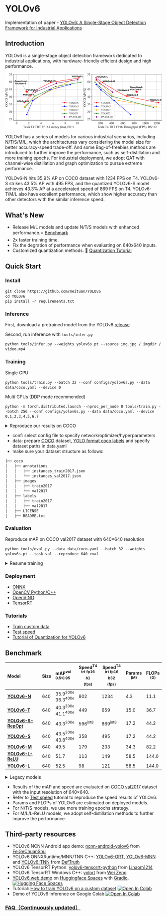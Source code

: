 # YOLOv6
Implementation of paper - [YOLOv6: A Single-Stage Object Detection Framework for Industrial Applications](https://arxiv.org/abs/2209.02976)
## Introduction

YOLOv6 is a single-stage object detection framework dedicated to industrial applications, with hardware-friendly efficient design and high performance.

<img src="assets/speed_comparision_v2.png" width="1000">

YOLOv6 has a series of models for various industrial scenarios, including N/T/S/M/L, which the architectures vary considering the model size for better accuracy-speed trade-off. And some Bag-of-freebies methods are introduced to further improve the performance, such as self-distillation and more training epochs. For industrial deployment, we adopt QAT with channel-wise distillation and graph optimization to pursue extreme performance.

YOLOv6-N hits 35.9% AP on COCO dataset with 1234 FPS on T4. YOLOv6-S strikes 43.5% AP with 495 FPS, and the quantized YOLOv6-S model achieves 43.3% AP at a accelerated speed of 869 FPS on T4. YOLOv6-T/M/L also have excellent performance, which show higher accuracy than other detectors with the similar inference speed. 


## What's New

- Release M/L models and update N/T/S models with enhanced performance.⭐️ [Benchmark](#Benchmark)
- 2x faster training time.
- Fix the degration of performance when evaluating on 640x640 inputs. 
- Customized quantization methods. 🚀 [Quantization Tutorial](./tools/qat/README.md)


## Quick Start

### Install

```shell
git clone https://github.com/meituan/YOLOv6
cd YOLOv6
pip install -r requirements.txt
```

### Inference

First, download a pretrained model from the YOLOv6 [release](https://github.com/meituan/YOLOv6/releases/tag/0.2.0)

Second, run inference with `tools/infer.py`

```shell
python tools/infer.py --weights yolov6s.pt --source img.jpg / imgdir / video.mp4
```

### Training

Single GPU

```shell
python tools/train.py --batch 32 --conf configs/yolov6s.py --data data/coco.yaml --device 0
```

Multi GPUs (DDP mode recommended)

```shell
python -m torch.distributed.launch --nproc_per_node 8 tools/train.py --batch 256 --conf configs/yolov6s.py --data data/coco.yaml --device 0,1,2,3,4,5,6,7
```



<details>
<summary>Reproduce our results on COCO</summary>

For nano model
```shell
python -m torch.distributed.launch --nproc_per_node 4 tools/train.py \
									--batch 128 \
									--conf configs/yolov6n.py \
									--data data/coco.yaml \
									--epoch 400 \
									--device 0,1,2,3 \
									--name yolov6n_coco
```

For s/tiny model
```shell
python -m torch.distributed.launch --nproc_per_node 8 tools/train.py \
									--batch 256 \
									--conf configs/yolov6s.py \ # configs/yolov6t.py
									--data data/coco.yaml \
									--epoch 400 \
									--device 0,1,2,3,4,5,6,7 \
									--name yolov6s_coco # yolov6t_coco
```

For m/l model
```shell
# Step 1: Training a base model
python -m torch.distributed.launch --nproc_per_node 8 tools/train.py \
									--batch 256 \
									--conf configs/yolov6m.py \ # configs/yolov6l.py
									--data data/coco.yaml \
									--epoch 300 \
									--device 0,1,2,3,4,5,6,7 \
									--name yolov6m_coco # yolov6l_coco
									
                                                                                      
# Step 2: Self-distillation training
python -m torch.distributed.launch --nproc_per_node 8 tools/train.py \
									--batch 256 \ # 128 for distillation of yolov6l 
									--conf configs/yolov6m.py \ # configs/yolov6l.py
									--data data/coco.yaml \
									--epoch 300 \
									--device 0,1,2,3,4,5,6,7 \
									--distill \
									--teacher_model_path runs/train/yolov6m_coco/weights/best_ckpt.pt \ # # yolov6l_coco
									--name yolov6m_coco # yolov6l_coco
							
```
</details>

- conf: select config file to specify network/optimizer/hyperparameters
- data: prepare [COCO](http://cocodataset.org) dataset, [YOLO format coco labels](https://github.com/meituan/YOLOv6/releases/download/0.1.0/coco2017labels.zip) and specify dataset paths in data.yaml
- make sure your dataset structure as follows:
```
├── coco
│   ├── annotations
│   │   ├── instances_train2017.json
│   │   └── instances_val2017.json
│   ├── images
│   │   ├── train2017
│   │   └── val2017
│   ├── labels
│   │   ├── train2017
│   │   ├── val2017
│   ├── LICENSE
│   ├── README.txt
```

### Evaluation

Reproduce mAP on COCO val2017 dataset with 640×640 resolution

```shell
python tools/eval.py --data data/coco.yaml --batch 32 --weights yolov6s.pt --task val --reproduce_640_eval
```


<details>
<summary>Resume training</summary>

If your training process is corrupted, you can resume training by
```
# multi GPU training.
python -m torch.distributed.launch --nproc_per_node 8 tools/train.py --resume
```
Your can also specify a checkpoint path to `--resume` parameter by
```
# remember to replace /path/to/your/checkpoint/path to the checkpoint path which you want to resume training.
--resume /path/to/your/checkpoint/path

```

</details>

### Deployment

*  [ONNX](./deploy/ONNX)
*  [OpenCV Python/C++](./deploy/ONNX/OpenCV)
*  [OpenVINO](./deploy/OpenVINO)
*  [TensorRT](./deploy/TensorRT)

### Tutorials

*  [Train custom data](./docs/Train_custom_data.md)
*  [Test speed](./docs/Test_speed.md)
*  [Tutorial of Quantization for YOLOv6](./docs/Tutorial%20of%20Quantization.md)


## Benchmark
| Model                                                        | Size | mAP<sup>val<br/>0.5:0.95              | Speed<sup>T4<br/>trt fp16 b1 <br/>(fps) | Speed<sup>T4<br/>trt fp16 b32 <br/>(fps) | Params<br/><sup> (M) | FLOPs<br/><sup> (G) |
| :----------------------------------------------------------- | ---- | :------------------------------------ | --------------------------------------- | ---------------------------------------- | -------------------- | ------------------- |
| [**YOLOv6-N**](https://github.com/meituan/YOLOv6/releases/download/0.2.0/yolov6n.pt) | 640  | 35.9<sup>300e</sup><br/>36.3<sup>400e | 802                                     | 1234                                     | 4.3                  | 11.1                |
| [**YOLOv6-T**](https://github.com/meituan/YOLOv6/releases/download/0.2.0/yolov6t.pt) | 640  | 40.3<sup>300e</sup><br/>41.1<sup>400e | 449                                     | 659                                      | 15.0                 | 36.7                |
| [**YOLOv6-S-RepOpt**](https://github.com/meituan/YOLOv6/releases/download/0.2.0/yolov6s_v2_reopt.pt) | 640  | 43.3<sup>300e</sup>                   | 596<sup>int8                            | 869<sup>int8                             | 17.2                 | 44.2                |
| [**YOLOv6-S**](https://github.com/meituan/YOLOv6/releases/download/0.2.0/yolov6s.pt) | 640  | 43.5<sup>300e</sup><br/>43.8<sup>400e | 358                                     | 495                                      | 17.2                 | 44.2                |
| [**YOLOv6-M**](https://github.com/meituan/YOLOv6/releases/download/0.2.0/yolov6m.pt) | 640  | 49.5                                  | 179                                     | 233                                      | 34.3                 | 82.2                |
| [**YOLOv6-L-ReLU**](https://github.com/meituan/YOLOv6/releases/download/0.2.0/yolov6l_relu.pt) | 640  | 51.7                                  | 113                                     | 149                                      | 58.5                 | 144.0               |
| [**YOLOv6-L**](https://github.com/meituan/YOLOv6/releases/download/0.2.0/yolov6l.pt) | 640  | 52.5                                  | 98                                      | 121                                      | 58.5                 | 144.0               |
<details>
<summary>Legacy models</summary>

| Model           | Size        | mAP<sup>val<br/>0.5:0.95 | Speed<sup>V100<br/>fp16 b32 <br/>(ms) | Speed<sup>V100<br/>fp32 b32 <br/>(ms) | Speed<sup>T4<br/>trt fp16 b1 <br/>(fps) | Speed<sup>T4<br/>trt fp16 b32 <br/>(fps) | Params<br/><sup> (M) | FLOPs<br/><sup> (G) |
| :-------------- | ----------- | :----------------------- | :------------------------------------ | :------------------------------------ | ---------------------------------------- | ----------------------------------------- | --------------- | -------------- |
| [**YOLOv6-N**](https://github.com/meituan/YOLOv6/releases/download/0.1.0/yolov6n.pt)    | 416<br/>640 | 30.8<br/>35.0            | 0.3<br/>0.5                           | 0.4<br/>0.7                           | 1100<br/>788                             | 2716<br/>1242                             | 4.3<br/>4.3     | 4.7<br/>11.1   |
| [**YOLOv6-T**](https://github.com/meituan/YOLOv6/releases/download/0.1.0/yolov6t.pt) | 640         | 41.3                     | 0.9                                   | 1.5                                   | 425                                      | 602                                       | 15.0            | 36.7           |
| [**YOLOv6-S**](https://github.com/meituan/YOLOv6/releases/download/0.1.0/yolov6s.pt)    | 640         | 43.1                     | 1.0                                   | 1.7                                   | 373                                      | 520                                       | 17.2            | 44.2           |


</details>

- Results of the mAP and speed are evaluated on [COCO val2017](https://cocodataset.org/#download) dataset with the input resolution of 640×640.
- Refer to [Test speed](./docs/Test_speed.md) tutorial to reproduce the speed results of YOLOv6.
- Params and FLOPs of YOLOv6 are estimated on deployed models.
- For N/T/S models, we use more training epochs strategy.
- For M/L/L-ReLU models, we adopt self-distillation methods to further improve the performance.



 ## Third-party resources
 * YOLOv6 NCNN Android app demo: [ncnn-android-yolov6](https://github.com/FeiGeChuanShu/ncnn-android-yolov6) from [FeiGeChuanShu](https://github.com/FeiGeChuanShu)
 * YOLOv6 ONNXRuntime/MNN/TNN C++: [YOLOv6-ORT](https://github.com/DefTruth/lite.ai.toolkit/blob/main/lite/ort/cv/yolov6.cpp), [YOLOv6-MNN](https://github.com/DefTruth/lite.ai.toolkit/blob/main/lite/mnn/cv/mnn_yolov6.cpp) and [YOLOv6-TNN](https://github.com/DefTruth/lite.ai.toolkit/blob/main/lite/tnn/cv/tnn_yolov6.cpp) from [DefTruth](https://github.com/DefTruth)
 * YOLOv6 TensorRT Python: [yolov6-tensorrt-python](https://github.com/Linaom1214/TensorRT-For-YOLO-Series) from [Linaom1214](https://github.com/Linaom1214)
 * YOLOv6 TensorRT Windows C++: [yolort](https://github.com/zhiqwang/yolov5-rt-stack/tree/main/deployment/tensorrt-yolov6) from [Wei Zeng](https://github.com/Wulingtian)
 * [YOLOv6 web demo](https://huggingface.co/spaces/nateraw/yolov6) on [Huggingface Spaces](https://huggingface.co/spaces) with [Gradio](https://github.com/gradio-app/gradio). [![Hugging Face Spaces](https://img.shields.io/badge/%F0%9F%A4%97%20Hugging%20Face-Spaces-blue)](https://huggingface.co/spaces/nateraw/yolov6)
 * Tutorial: [How to train YOLOv6 on a custom dataset](https://blog.roboflow.com/how-to-train-yolov6-on-a-custom-dataset/) <a href="https://colab.research.google.com/drive/1YnbqOinBZV-c9I7fk_UL6acgnnmkXDMM"><img src="https://colab.research.google.com/assets/colab-badge.svg" alt="Open In Colab"></a>
 * Demo of YOLOv6 inference on Google Colab [![Open In Colab](https://colab.research.google.com/assets/colab-badge.svg)](https://colab.research.google.com/github/mahdilamb/YOLOv6/blob/main/inference.ipynb)

  
### [FAQ（Continuously updated）](https://github.com/meituan/YOLOv6/wiki/FAQ%EF%BC%88Continuously-updated%EF%BC%89)
